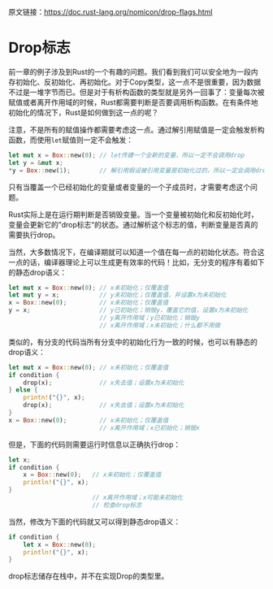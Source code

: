 原文链接：<https://doc.rust-lang.org/nomicon/drop-flags.html>

# Drop标志

前一章的例子涉及到Rust的一个有趣的问题。我们看到我们可以安全地为一段内存初始化、反初始化、再初始化。对于Copy类型，这一点不是很重要，因为数据不过是一堆字节而已。但是对于有析构函数的类型就是另外一回事了：变量每次被赋值或者离开作用域的时候，Rust都需要判断是否要调用析构函数。在有条件地初始化的情况下，Rust是如何做到这一点的呢？

注意，不是所有的赋值操作都需要考虑这一点。通过解引用赋值是一定会触发析构函数，而使用`let`赋值则一定不会触发：

``` Rust
let mut x = Box::new(0); // let传建一个全新的变量，所以一定不会调用drop
let y = &mut x;
*y = Box::new(1);        // 解引用假设被引用变量是初始化过的，所以一定会调用drop
```

只有当覆盖一个已经初始化的变量或者变量的一个子成员时，才需要考虑这个问题。

Rust实际上是在运行期判断是否销毁变量。当一个变量被初始化和反初始化时，变量会更新它的”drop标志“的状态。通过解析这个标志的值，判断变量是否真的需要执行drop。

当然，大多数情况下，在编译期就可以知道一个值在每一点的初始化状态。符合这一点的话，编译器理论上可以生成更有效率的代码！比如，无分支的程序有着如下的静态drop语义：

``` Rust
let mut x = Box::new(0); // x未初始化；仅覆盖值
let mut y = x;           // y未初始化；仅覆盖值，并设置x为未初始化
x = Box::new(0);         // x未初始化；仅覆盖值
y = x;                   // y已初始化；销毁y，覆盖它的值，设置x为未初始化
                         // y离开作用域；y已初始化；销毁y
                         // x离开作用域；x未初始化；什么都不用做
```

类似的，有分支的代码当所有分支中的初始化行为一致的时候，也可以有静态的drop语义：

``` Rust
let mut x = Box::new(0); // x未初始化；仅覆盖值
if condition {
    drop(x);             // x失去值；设置x为未初始化
} else {
    printn!("{}", x);
    drop(x);             // x失去值；设置x为未初始化
}
x = Box::new(0);         // x未初始化；仅覆盖值
                         // x离开作用域；x已初始化；销毁x
```

但是，下面的代码则需要运行时信息以正确执行drop：

``` Rust
let x;
if condition {
    x = Box::new(0);   // x未初始化；仅覆盖值
    println!("{}", x);
}
                       // x离开作用域；x可能未初始化
                       // 检查drop标志
```

当然，修改为下面的代码就又可以得到静态drop语义：

``` Rust
if condition {
    let x = Box::new(0);
    println!("{}", x);
}
```

drop标志储存在栈中，并不在实现Drop的类型里。